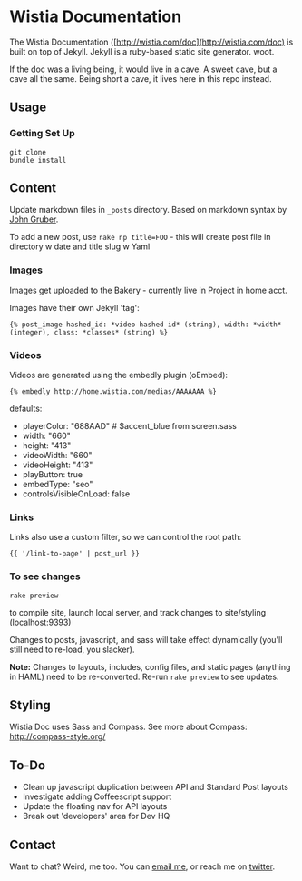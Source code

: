 
Wistia Documentation
====================

The Wistia Documentation ([http://wistia.com/doc](http://wistia.com/doc) is built on top of Jekyll.
Jekyll is a ruby-based static site generator. woot.

If the doc was a living being, it would live in a cave. A sweet cave, but a cave all the same.
Being short a cave, it lives here in this repo instead.

Usage
-----

### Getting Set Up

    git clone
    bundle install

Content
-------

Update markdown files in `_posts` directory. 
Based on markdown syntax by [John Gruber](http://daringfireball.net/projects/markdown/).

To add a new post, use `rake np title=FOO` - this will create post file in directory w date and title slug w Yaml

### Images
Images get uploaded to the Bakery - currently live in Project in home acct.

Images have their own Jekyll 'tag':

    {% post_image hashed_id: *video hashed id* (string), width: *width* (integer), class: *classes* (string) %}

### Videos

Videos are generated using the embedly plugin (oEmbed):

    {% embedly http://home.wistia.com/medias/AAAAAAA %}

defaults: 

* playerColor: "688AAD" # $accent_blue from screen.sass
* width: "660"
* height: "413"
* videoWidth: "660"
* videoHeight: "413"
* playButton: true
* embedType: "seo"
* controlsVisibleOnLoad: false

### Links

Links also use a custom filter, so we can control the root path:

    {{ '/link-to-page' | post_url }}

### To see changes

    rake preview
to compile site, launch local server, and track changes to site/styling (localhost:9393)

Changes to posts, javascript, and sass will take effect dynamically (you'll still need to re-load, you slacker).

**Note:** Changes to layouts, includes, config files, and static pages (anything in HAML) need to be re-converted. Re-run `rake preview` to see updates.

Styling
-------

Wistia Doc uses Sass and Compass. See more about Compass: http://compass-style.org/

To-Do
-----

* Clean up javascript duplication between API and Standard Post layouts
* Investigate adding Coffeescript support
* Update the floating nav for API layouts
* Break out 'developers' area for Dev HQ

Contact
-------

Want to chat? Weird, me too. You can [email me](mailto:jeff@wistia.com), or reach me on [twitter](http://twitter.com/jeffvincent).
